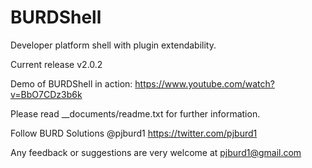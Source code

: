 BURDShell
=========

Developer platform shell with plugin extendability.

Current release v2.0.2
    
Demo of BURDShell in action: https://www.youtube.com/watch?v=BbO7CDz3b6k

Please read __documents/readme.txt for further information.

Follow BURD Solutions @pjburd1 https://twitter.com/pjburd1

Any feedback or suggestions are very welcome at pjburd1@gmail.com
